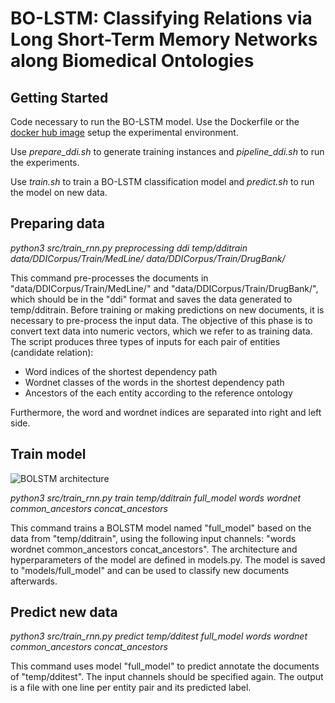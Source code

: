 # BO-LSTM: Classifying Relations via Long Short-Term Memory Networks along Biomedical Ontologies

## Getting Started
Code necessary to run the BO-LSTM model. Use the Dockerfile or the [docker hub image](https://hub.docker.com/r/andrelamurias/bolstm/) setup the experimental environment.

Use *prepare_ddi.sh* to generate training instances and *pipeline_ddi.sh* to run the experiments.

Use *train.sh* to train a BO-LSTM classification model and *predict.sh* to run the model on new data.

## Preparing data
*python3 src/train_rnn.py preprocessing ddi temp/dditrain data/DDICorpus/Train/MedLine/ data/DDICorpus/Train/DrugBank/*

This command pre-processes the documents in "data/DDICorpus/Train/MedLine/" and "data/DDICorpus/Train/DrugBank/", which should be in the "ddi" format and saves the data generated to temp/dditrain.
Before training or making predictions on new documents, it is necessary to pre-process the input data.
The objective of this phase is to convert text data into numeric vectors, which we refer to as training data.
The script produces three types of inputs for each pair of entities (candidate relation):
* Word indices of the shortest dependency path
* Wordnet classes of the words in the shortest dependency path
* Ancestors of the each entity according to the reference ontology

Furthermore, the word and wordnet indices are separated into right and left side.


## Train model
![BOLSTM architecture](https://www.ncbi.nlm.nih.gov/pmc/articles/PMC6323831/bin/12859_2018_2584_Fig2_HTML.jpg)

*python3 src/train_rnn.py train temp/dditrain full_model words wordnet common_ancestors concat_ancestors*

This command trains a BOLSTM model named "full_model" based on the data from "temp/dditrain", using the following input channels: "words wordnet common_ancestors concat_ancestors".
The architecture and hyperparameters of the model are defined in models.py.
The model is saved to "models/full_model" and can be used to classify new documents afterwards.

## Predict new data
*python3 src/train_rnn.py predict temp/dditest full_model words wordnet common_ancestors concat_ancestors*

This command uses model "full_model" to predict annotate the documents of "temp/dditest".
The input channels should be specified again. 
The output is a file with one line per entity pair and its predicted label.
